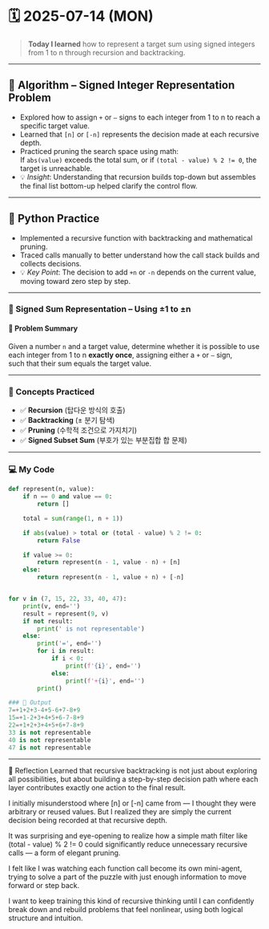# 🗓️ 2025-07-14 (MON)
> **Today I learned** how to represent a target sum using signed integers from 1 to n through recursion and backtracking.

---

## 📘 Algorithm – Signed Integer Representation Problem

- Explored how to assign `+` or `–` signs to each integer from 1 to n to reach a specific target value.
- Learned that `[n]` or `[-n]` represents the decision made at each recursive depth.
- Practiced pruning the search space using math:  
  If `abs(value)` exceeds the total sum, or if `(total - value) % 2 != 0`, the target is unreachable.
- 💡 _Insight_: Understanding that recursion builds top-down but assembles the final list bottom-up helped clarify the control flow.

---

## 🐍 Python Practice
- Implemented a recursive function with backtracking and mathematical pruning.
- Traced calls manually to better understand how the call stack builds and collects decisions.
- 💡 _Key Point_: The decision to add `+n` or `-n` depends on the current value, moving toward zero step by step.

---

### 🧩 Signed Sum Representation – Using ±1 to ±n

#### 📄 Problem Summary
Given a number `n` and a target value, determine whether it is possible to use  
each integer from 1 to n **exactly once**, assigning either a `+` or `–` sign,  
such that their sum equals the target value.

---

### 🧠 Concepts Practiced
- ✅ **Recursion** (탑다운 방식의 호출)
- ✅ **Backtracking** (± 분기 탐색)
- ✅ **Pruning** (수학적 조건으로 가지치기)
- ✅ **Signed Subset Sum** (부호가 있는 부분집합 합 문제)

---

### 💻 My Code

```python
def represent(n, value):
    if n == 0 and value == 0:
        return []

    total = sum(range(1, n + 1))

    if abs(value) > total or (total - value) % 2 != 0:
        return False

    if value >= 0:
        return represent(n - 1, value - n) + [n]
    else:
        return represent(n - 1, value + n) + [-n]


for v in (7, 15, 22, 33, 40, 47):
    print(v, end='')
    result = represent(9, v)
    if not result:
        print(' is not representable')
    else:
        print('=', end='')
        for i in result:
            if i < 0:
                print(f'{i}', end='')
            else:
                print(f'+{i}', end='')
        print()

### 🧾 Output
7=+1+2+3-4+5-6+7-8+9
15=+1-2+3+4+5+6-7-8+9
22=+1+2+3+4+5+6+7-8+9
33 is not representable
40 is not representable
47 is not representable
```
---

🧠 Reflection
Learned that recursive backtracking is not just about exploring all possibilities, but about building a step-by-step decision path where each layer contributes exactly one action to the final result.

I initially misunderstood where [n] or [-n] came from — I thought they were arbitrary or reused values. But I realized they are simply the current decision being recorded at that recursive depth.

It was surprising and eye-opening to realize how a simple math filter like (total - value) % 2 != 0 could significantly reduce unnecessary recursive calls — a form of elegant pruning.

I felt like I was watching each function call become its own mini-agent, trying to solve a part of the puzzle with just enough information to move forward or step back.

I want to keep training this kind of recursive thinking until I can confidently break down and rebuild problems that feel nonlinear, using both logical structure and intuition.


